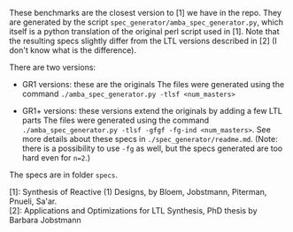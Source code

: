 These benchmarks are the closest version to [1] we have in the repo.
They are generated by the script `spec_generator/amba_spec_generator.py`,
which itself is a python translation of the original perl script used in [1].
Note that the resulting specs slightly differ from the LTL versions described in [2]
(I don't know what is the difference).

There are two versions:

- GR1 versions: these are the originals
  The files were generated using the command `./amba_spec_generator.py -tlsf <num_masters>`

- GR1+ versions: these versions extend the originals by adding a few LTL parts
  The files were generated using the command `./amba_spec_generator.py -tlsf -gfgf -fg-ind <num_masters>`.
  See more details about these specs in `./spec_generator/readme.md`.
  (Note: there is a possibility to use `-fg` as well, but the specs generated are too hard even for `n=2`.)

The specs are in folder `specs`.


[1]:  Synthesis of Reactive (1) Designs,  by Bloem, Jobstmann, Piterman, Pnueli, Sa'ar.\
[2]:  Applications and Optimizations for LTL Synthesis, PhD thesis by Barbara Jobstmann

